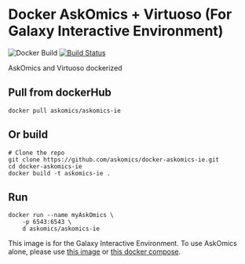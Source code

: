 # Docker AskOmics + Virtuoso (For Galaxy Interactive Environment)

![Docker Build](https://img.shields.io/docker/pulls/askomics/askomics-ie.svg)
[![Build Status](https://travis-ci.org/askomics/docker-askomics-ie.svg?branch=master)](https://travis-ci.org/askomics/docker-askomics-ie)

AskOmics and Virtuoso dockerized

## Pull from dockerHub

    docker pull askomics/askomics-ie

## Or build

    # Clone the repo
    git clone https://github.com/askomics/docker-askomics-ie.git
    cd docker-askomics-ie
    docker build -t askomics-ie .

## Run

    docker run --name myAskOmics \
        -p 6543:6543 \
        d askomics/askomics-ie


This image is for the Galaxy Interactive Environment. To use AskOmics alone, please use [this image](https://github.com/askomics/docker-askomics) or [this docker compose](https://github.com/askomics/askomics-docker-compose).
